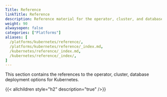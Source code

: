 ```yaml
---
Title: Reference
linkTitle: Reference
description: Reference material for the operator, cluster, and database deployment options. 
weight: 90
alwaysopen: false
categories: ["Platforms"]
aliases: [
  /platforms/kubernetes/reference/,
  /platforms/kubernetes/reference/_index.md,
  /kubernetes/reference/_index.md,
  /kubernetes/reference/_index/,
]
---
```


This section contains the references to the operator, cluster, database deployment
options for Kubernetes.


{{< allchildren style="h2" description="true" />}}
